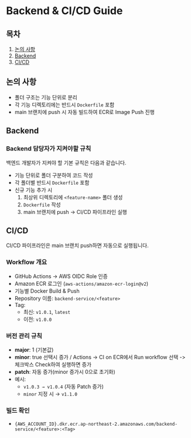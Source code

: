 # Backend & CI/CD Guide

## 목차

1. [논의 사항](#논의-사항)
2. [Backend](#backend)
3. [CI/CD](#cicd)

## 논의 사항

- 폴더 구조는 기능 단위로 분리
- 각 기능 디렉토리에는 반드시 `Dockerfile` 포함
- main 브랜치에 push 시 자동 빌드하여 ECR로 Image Push 진행

## Backend

### Backend 담당자가 지켜야할 규칙

백엔드 개발자가 지켜야 할 기본 규칙은 다음과 같습니다.

- 기능 단위로 폴더 구분하여 코드 작성
- 각 폴더별 반드시 `Dockerfile` 포함
- 신규 기능 추가 시
  1. 최상위 디렉토리에 `<feature-name>` 폴더 생성
  2. `Dockerfile` 작성
  3. main 브랜치에 push → CI/CD 파이프라인 실행

## CI/CD

CI/CD 파이프라인은 main 브랜치 push하면 자동으로 실행됩니다.

### Workflow 개요

- GitHub Actions → AWS OIDC Role 인증
- Amazon ECR 로그인 (`aws-actions/amazon-ecr-login@v2`)
- 기능별 Docker Build & Push
- Repository 이름: `backend-service/<feature>`
- Tag:
  - 최신: `v1.0.1`, `latest`
  - 이전: `v1.0.0`

### 버전 관리 규칙

- **major**: 1 (기본값)
- **minor**: true 선택시 증가 / Actions -> CI on ECR에서 Run workflow 선택 -> 체크박스 Check하여 실행하면 증가
- **patch**: 자동 증가(minor 증가시 0으로 초기화)
- 예시:
  - `v1.0.3 → v1.0.4` (자동 Patch 증가)
  - `minor` 지정 시 → `v1.1.0`

### 빌드 확인

- `{AWS_ACCOUNT_ID}.dkr.ecr.ap-northeast-2.amazonaws.com/backend-service/<feature>:<Tag>`
